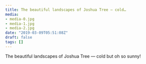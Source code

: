 ```yaml
---
title: The beautiful landscapes of Joshua Tree — cold…
media:
- media-0.jpg
- media-1.jpg
- media-2.jpg
date: "2019-03-09T05:51:08Z"
draft: false
tags: []
---
```

The beautiful landscapes of Joshua Tree — cold but oh so sunny\!
